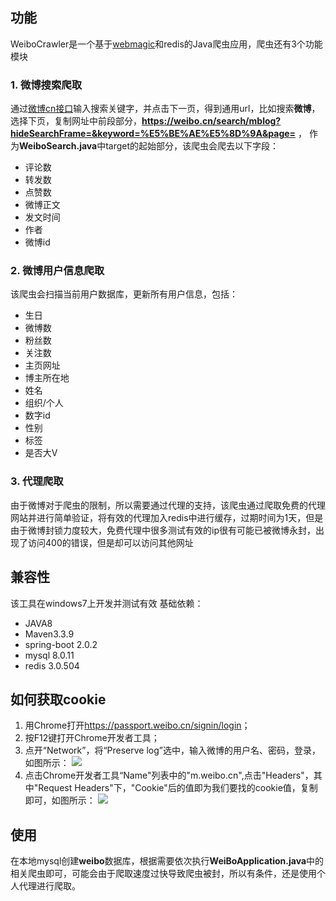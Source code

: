 ## 功能
WeiboCrawler是一个基于[webmagic](http://webmagic.io/)和redis的Java爬虫应用，爬虫还有3个功能模块

### 1. 微博搜索爬取
通过[微博cn接口](https://weibo.cn/search/)输入搜索关键字，并点击下一页，得到通用url，比如搜索**微博**，选择下页，复制网址中前段部分，**https://weibo.cn/search/mblog?hideSearchFrame=&keyword=%E5%BE%AE%E5%8D%9A&page=** ， 作为**WeiboSearch.java**中target的起始部分，该爬虫会爬去以下字段：

* 评论数
* 转发数
* 点赞数
* 微博正文
* 发文时间
* 作者
* 微博id

### 2. 微博用户信息爬取
该爬虫会扫描当前用户数据库，更新所有用户信息，包括：

* 生日
* 微博数
* 粉丝数
* 关注数
* 主页网址
* 博主所在地
* 姓名
* 组织/个人
* 数字id
* 性别
* 标签
* 是否大V

### 3. 代理爬取
由于微博对于爬虫的限制，所以需要通过代理的支持，该爬虫通过爬取免费的代理网站并进行简单验证，将有效的代理加入redis中进行缓存，过期时间为1天，但是由于微博封锁力度较大，免费代理中很多测试有效的ip很有可能已被微博永封，出现了访问400的错误，但是却可以访问其他网址
 
 ## 兼容性
该工具在windows7上开发并测试有效
基础依赖：

* JAVA8
* Maven3.3.9
* spring-boot 2.0.2
* mysql 8.0.11
* redis 3.0.504
## 如何获取cookie

1. 用Chrome打开<https://passport.weibo.cn/signin/login>；<br>
2. 按F12键打开Chrome开发者工具；<br>
3. 点开“Network”，将“Preserve log”选中，输入微博的用户名、密码，登录，如图所示：
![](https://picture.cognize.me/cognize/github/weibospider/cookie1.png)
4. 点击Chrome开发者工具“Name"列表中的"m.weibo.cn",点击"Headers"，其中"Request Headers"下，"Cookie"后的值即为我们要找的cookie值，复制即可，如图所示：
![](https://picture.cognize.me/cognize/github/weibospider/cookie2.png)

## 使用
在本地mysql创建**weibo**数据库，根据需要依次执行**WeiBoApplication.java**中的相关爬虫即可，可能会由于爬取速度过快导致爬虫被封，所以有条件，还是使用个人代理进行爬取。
